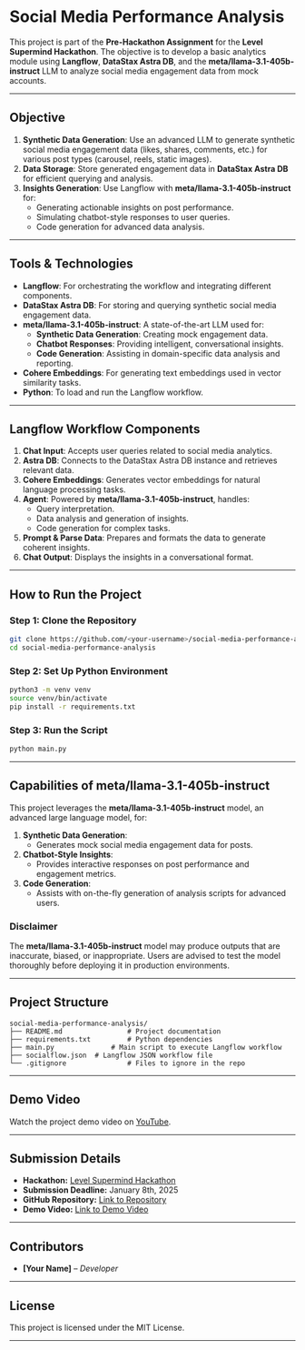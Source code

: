 # **Social Media Performance Analysis**

This project is part of the **Pre-Hackathon Assignment** for the **Level Supermind Hackathon**. The objective is to develop a basic analytics module using **Langflow**, **DataStax Astra DB**, and the **meta/llama-3.1-405b-instruct** LLM to analyze social media engagement data from mock accounts.

---

## **Objective**

1. **Synthetic Data Generation**: Use an advanced LLM to generate synthetic social media engagement data (likes, shares, comments, etc.) for various post types (carousel, reels, static images).
2. **Data Storage**: Store generated engagement data in **DataStax Astra DB** for efficient querying and analysis.
3. **Insights Generation**: Use Langflow with **meta/llama-3.1-405b-instruct** for:
   - Generating actionable insights on post performance.
   - Simulating chatbot-style responses to user queries.
   - Code generation for advanced data analysis.

---

## **Tools & Technologies**

- **Langflow**: For orchestrating the workflow and integrating different components.
- **DataStax Astra DB**: For storing and querying synthetic social media engagement data.
- **meta/llama-3.1-405b-instruct**: A state-of-the-art LLM used for:
  - **Synthetic Data Generation**: Creating mock engagement data.
  - **Chatbot Responses**: Providing intelligent, conversational insights.
  - **Code Generation**: Assisting in domain-specific data analysis and reporting.
- **Cohere Embeddings**: For generating text embeddings used in vector similarity tasks.
- **Python**: To load and run the Langflow workflow.

---

## **Langflow Workflow Components**

1. **Chat Input**: Accepts user queries related to social media analytics.
2. **Astra DB**: Connects to the DataStax Astra DB instance and retrieves relevant data.
3. **Cohere Embeddings**: Generates vector embeddings for natural language processing tasks.
4. **Agent**: Powered by **meta/llama-3.1-405b-instruct**, handles:
   - Query interpretation.
   - Data analysis and generation of insights.
   - Code generation for complex tasks.
5. **Prompt & Parse Data**: Prepares and formats the data to generate coherent insights.
6. **Chat Output**: Displays the insights in a conversational format.

---

## **How to Run the Project**

### **Step 1: Clone the Repository**

```bash
git clone https://github.com/<your-username>/social-media-performance-analysis.git
cd social-media-performance-analysis
```

### **Step 2: Set Up Python Environment**

```bash
python3 -m venv venv
source venv/bin/activate
pip install -r requirements.txt
```

### **Step 3: Run the Script**

```bash
python main.py
```

---

## **Capabilities of meta/llama-3.1-405b-instruct**

This project leverages the **meta/llama-3.1-405b-instruct** model, an advanced large language model, for:

1. **Synthetic Data Generation**:
   - Generates mock social media engagement data for posts.
2. **Chatbot-Style Insights**:
   - Provides interactive responses on post performance and engagement metrics.
3. **Code Generation**:
   - Assists with on-the-fly generation of analysis scripts for advanced users.

### **Disclaimer**

The **meta/llama-3.1-405b-instruct** model may produce outputs that are inaccurate, biased, or inappropriate. Users are advised to test the model thoroughly before deploying it in production environments.

---

## **Project Structure**

```
social-media-performance-analysis/
├── README.md                # Project documentation
├── requirements.txt         # Python dependencies
├── main.py              # Main script to execute Langflow workflow
├── socialflow.json  # Langflow JSON workflow file
└── .gitignore               # Files to ignore in the repo
```

---

## **Demo Video**

Watch the project demo video on [YouTube](<your-demo-video-link>).

---

## **Submission Details**

- **Hackathon:** [Level Supermind Hackathon](https://www.findcoder.io/hackathons/SuperMind-Hackathon/67668c927a79c23209528177)  
- **Submission Deadline:** January 8th, 2025  
- **GitHub Repository:** [Link to Repository](<your-repository-link>)  
- **Demo Video:** [Link to Demo Video](<your-demo-video-link>)  

---

## **Contributors**

- **[Your Name]** – *Developer*

---

## **License**

This project is licensed under the MIT License.

---

